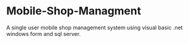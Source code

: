 # Mobile-Shop-Managment
A single user mobile shop management system using visual basic .net windows form and sql server.
